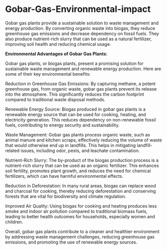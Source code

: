 # Gobar-Gas-Environmental-impact
Gobar gas plants provide a sustainable solution to waste management and energy production. By converting organic waste into biogas, they reduce greenhouse gas emissions and decrease dependency on fossil fuels. They also produce nutrient-rich slurry that can be used as a natural fertilizer, improving soil health and reducing chemical usage.

**Environmental Advantages of Gobar Gas Plants:**

Gobar gas plants, or biogas plants, present a promising solution for sustainable waste management and renewable energy production. Here are some of their key environmental benefits:

Reduction in Greenhouse Gas Emissions: By capturing methane, a potent greenhouse gas, from organic waste, gobar gas plants prevent its release into the atmosphere. This significantly reduces the carbon footprint compared to traditional waste disposal methods.

Renewable Energy Source: Biogas produced in gobar gas plants is a renewable energy source that can be used for cooking, heating, and electricity generation. This reduces dependency on non-renewable fossil fuels, contributing to energy security and sustainability.

Waste Management: Gobar gas plants process organic waste, such as animal manure and kitchen scraps, effectively reducing the volume of waste that would otherwise end up in landfills. This helps in mitigating landfill-related issues, including odor, pests, and leachate contamination.

Nutrient-Rich Slurry: The by-product of the biogas production process is a nutrient-rich slurry that can be used as an organic fertilizer. This enhances soil fertility, promotes plant growth, and reduces the need for chemical fertilizers, which can have harmful environmental effects.

Reduction in Deforestation: In many rural areas, biogas can replace wood and charcoal for cooking, thereby reducing deforestation and conserving forests that are vital for biodiversity and climate regulation.

Improved Air Quality: Using biogas for cooking and heating produces less smoke and indoor air pollution compared to traditional biomass fuels, leading to better health outcomes for households, especially women and children.

Overall, gobar gas plants contribute to a cleaner and healthier environment by addressing waste management challenges, reducing greenhouse gas emissions, and promoting the use of renewable energy sources.
